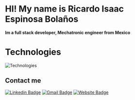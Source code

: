 # HI! My name is Ricardo Isaac Espinosa Bolaños


**Im a full stack developer, Mechatronic engineer from Mexico**


# Technologies

![Technologies](https://i.imgur.com/dsq7SAI.png)

## Contact me


[![Linkedin Badge](https://img.shields.io/badge/LinkedIn-0077B5?style=for-the-badge&logo=linkedin&logoColor=white)](https://www.linkedin.com/in/ricardo-isaac-espinosa-bola%C3%B1os/)
[![Gmail Badge](https://img.shields.io/badge/Gmail-D14836?style=for-the-badge&logo=gmail&logoColor=white)](mailto:ricardoisaacespinosabolanos@gmail.com)
[![Website Badge](https://img.shields.io/badge/website-000000?style=for-the-badge&logo=About.me&logoColor=white)](https://ricardo-isaac-portfolio.vercel.app/)
